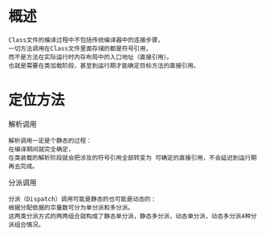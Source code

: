
# 概述
    

    Class文件的编译过程中不包括传统编译器中的连接步骤，
    一切方法调用在Class文件里面存储的都是符号引用，
    而不是方法在实际运行时内存布局中的入口地址（直接引用）。
    也就是需要在类加载阶段，甚至到运行期才能确定目标方法的直接引用。
    
    
# 定位方法

 解析调用 
    
    解析调用一定是个静态的过程：
    在编译期间就完全确定，
    在类装载的解析阶段就会把涉及的符号引用全部转变为 可确定的直接引用，不会延迟到运行期再去完成。
   
 分派调用  
 
    分派（Dispatch）调用可能是静态的也可能是动态的：
    根据分配依据的宗量数可分为单分派和多分派。
    这两类分派方式的两两组合就构成了静态单分派，静态多分派，动态单分派，动态多分派4种分派组合情况。




